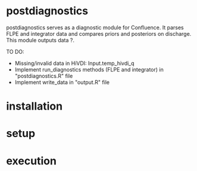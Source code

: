 # postdiagnostics

postdiagnostics serves as a diagnostic module for Confluence. It parses FLPE and integrator data and compares priors and posteriors on discharge. This module outputs data ?.

TO DO:
- Missing/invalid data in HiVDI: Input.temp_hivdi_q
- Implement run_diagnostics methods (FLPE and integrator) in "postdiagnostics.R" file
- Implement write_data in "output.R" file

# installation

# setup

# execution